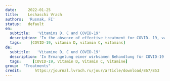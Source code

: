 ```yaml
---
date:     2022-01-25
title:    Lechaschi Vrach 
authors:  'Rusnak, FI'
status:   default
en:
  subtitle:   'Vitamins D, C and COVID-19'
  description: 'In the absence of effective treatment for COVID- 19, various drugs were empirically used. Contradictory literature data, from adherents to complete denial of the use of vitamins D and C in COVID-19,  prompted us to analyze the literature data and express our opinion on this issue. In our country and abroad, many medical centers include vitamins D and C in the therapy of a new coronavirus infection. Almost all organs and systems of our body have receptors for vitamin D. This fact indicates the active participation of vitamin D in protecting against infection, allergies, and prolonging human life. People with vitamin D deficiency are more likely to have respiratory infections, anemia, muscle hypotension, and bone fragility. The use of vitamin D in coronavirus infection is effective with daily intake of physiological doses of vitamin D. Compensation for vitamin D deficiency is important for the activation of interferon-dependent antiviral immunity, and for the prevention of «cytokine storm», normalization of the coagulation system, and for the reduction of chronic inf lammation in the presence of concomitant chronic pathologies in the patient. Even the transition from a severe deficiency of vitamin D (25(OH)D < 20 ng/ml) to a moderate deficiency of 25(OH)D (a metabolite of vitamin D, which is used to judge its supply of the body) in the range of 20-30 ng/ml, in Reduces the risk of admission of a patient with pneumonia to the intensive care unit by 3 times and the risk of transfer to mechanical ventilation by 11 times. The use of vitamin C in coronavirus infection is effective by compensating for its existing deficiency and by interacting with other vitamins. An effective way to maintain the level of vitamins D and C in the population is to fortify these vitamins and other nutrients in foods of mass consumption, as well as to take vitamins in other forms. Multivitamins produced in Western countries are mainly designed for people living in these territories, taking into account the common method of fortifying food. For our country, the norms of consumption of vitamins have been substantiated, confirmed by massive studies of the population of different regions. '
  tags:    [COVID-19, vitamin D, vitamin C, vitamins]
de: 
  subtitle:   'Vitamine D, C und COVID-19'
  description: 'In Ermangelung einer wirksamen Behandlung für COVID-19 wurden verschiedene Medikamente empirisch eingesetzt. Widersprüchliche Angaben in der Literatur, von Befürwortern bis hin zur völligen Ablehnung der Verwendung der Vitamine D und C bei COVID-19, veranlassten uns, die Literaturdaten zu analysieren und unsere Meinung zu diesem Thema zu äußern. In unserem Land und im Ausland beziehen viele medizinische Zentren die Vitamine D und C in die Therapie einer neuen Coronavirus-Infektion ein. Fast alle Organe und Systeme unseres Körpers haben Rezeptoren für Vitamin D. Diese Tatsache weist auf die aktive Beteiligung von Vitamin D am Schutz vor Infektionen und Allergien sowie an der Verlängerung des menschlichen Lebens hin. Menschen mit Vitamin-D-Mangel haben ein höheres Risiko für Infektionen der Atemwege, Anämie, Muskelhypotonie und Knochenbrüchigkeit. Der Ausgleich des Vitamin-D-Mangels ist wichtig für die Aktivierung der interferonabhängigen antiviralen Immunität und für die Verhinderung eines "Zytokinsturms", die Normalisierung des Gerinnungssystems und die Verringerung der chronischen Entzündung bei gleichzeitigen chronischen Erkrankungen des Patienten. Selbst der Übergang von einem schweren Vitamin-D-Mangel (25(OH)D < 20 ng/ml) zu einem mäßigen Mangel an 25(OH)D (ein Metabolit von Vitamin D, der zur Beurteilung seiner Versorgung des Körpers herangezogen wird) im Bereich von 20-30 ng/ml verringert das Risiko der Einweisung eines Patienten mit Lungenentzündung auf die Intensivstation um das Dreifache und das Risiko der Verlegung auf eine mechanische Beatmung um das Elffache. Der Einsatz von Vitamin C bei einer Coronavirus-Infektion ist wirksam, da es den bestehenden Mangel ausgleicht und mit anderen Vitaminen interagiert. Eine wirksame Methode zur Aufrechterhaltung des Vitamin-D- und Vitamin-C-Spiegels in der Bevölkerung besteht in der Anreicherung dieser Vitamine und anderer Nährstoffe in Lebensmitteln des Massenkonsums sowie in der Einnahme von Vitaminen in anderen Formen. Die in den westlichen Ländern hergestellten Multivitaminpräparate sind in erster Linie für die dort lebenden Menschen bestimmt, wobei die dort übliche Methode der Anreicherung von Lebensmitteln berücksichtigt wird. Für unser Land wurden die Normen für den Vitaminkonsum durch umfangreiche Untersuchungen der Bevölkerung in verschiedenen Regionen bestätigt.'
  tags:     [COVID-19, Vitamin D, Vitamin C, Vitamine]
group:  "Treatments"
credit:      https://journal.lvrach.ru/jour/article/download/867/853
---
```

